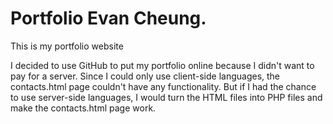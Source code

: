 # Portfolio Evan Cheung. 
This is my portfolio website 

I decided to use GitHub to put my portfolio online because I didn't want to pay for a server. Since I could only use client-side languages, the contacts.html page couldn't have any functionality. But if I had the chance to use server-side languages, I would turn the HTML files into PHP files and make the contacts.html page work. 
